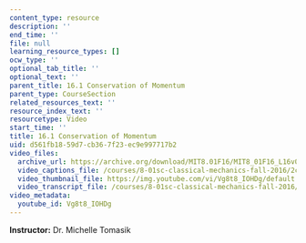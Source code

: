 ```yaml
---
content_type: resource
description: ''
end_time: ''
file: null
learning_resource_types: []
ocw_type: ''
optional_tab_title: ''
optional_text: ''
parent_title: 16.1 Conservation of Momentum
parent_type: CourseSection
related_resources_text: ''
resource_index_text: ''
resourcetype: Video
start_time: ''
title: 16.1 Conservation of Momentum
uid: d561fb18-59d7-cb36-7f23-ec9e997717b2
video_files:
  archive_url: https://archive.org/download/MIT8.01F16/MIT8_01F16_L16v01_360p.mp4
  video_captions_file: /courses/8-01sc-classical-mechanics-fall-2016/2c02c263b7c35fb59a43f4fd1efda924_Vg8t8_IOHDg.vtt
  video_thumbnail_file: https://img.youtube.com/vi/Vg8t8_IOHDg/default.jpg
  video_transcript_file: /courses/8-01sc-classical-mechanics-fall-2016/c7462af7761b1bf1ea6441fc151da0cc_Vg8t8_IOHDg.pdf
video_metadata:
  youtube_id: Vg8t8_IOHDg
---
```


**Instructor:** Dr. Michelle Tomasik

